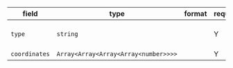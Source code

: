 | field | type | format | required | default | description |
|---|---|---|---|---|---|
| `type` | `string` |  | Y |  | the value must be const to "MultiPolygon" |
| `coordinates` | `Array<Array<Array<Array<number>>>>` |  | Y |  |
